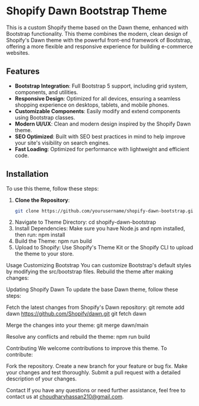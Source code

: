 # Shopify Dawn Bootstrap Theme

This is a custom Shopify theme based on the Dawn theme, enhanced with Bootstrap functionality. This theme combines the modern, clean design of Shopify's Dawn theme with the powerful front-end framework of Bootstrap, offering a more flexible and responsive experience for building e-commerce websites.

## Features

- **Bootstrap Integration**: Full Bootstrap 5 support, including grid system, components, and utilities.
- **Responsive Design**: Optimized for all devices, ensuring a seamless shopping experience on desktops, tablets, and mobile phones.
- **Customizable Components**: Easily modify and extend components using Bootstrap classes.
- **Modern UI/UX**: Clean and modern design inspired by the Shopify Dawn theme.
- **SEO Optimized**: Built with SEO best practices in mind to help improve your site's visibility on search engines.
- **Fast Loading**: Optimized for performance with lightweight and efficient code.

## Installation

To use this theme, follow these steps:

1. **Clone the Repository**:
   ```bash
   git clone https://github.com/yourusername/shopify-dawn-bootstrap.git
2. Navigate to Theme Directory:
   cd shopify-dawn-bootstrap
3. Install Dependencies:
    Make sure you have Node.js and npm installed, then run:
   npm install
4. Build the Theme:
   npm run build
5. Upload to Shopify:
Use Shopify's Theme Kit or the Shopify CLI to upload the theme to your store.

Usage
Customizing Bootstrap
You can customize Bootstrap's default styles by modifying the src/bootstrap files. Rebuild the theme after making changes:

Updating Shopify Dawn
To update the base Dawn theme, follow these steps:

Fetch the latest changes from Shopify's Dawn repository:
git remote add dawn https://github.com/Shopify/dawn.git
git fetch dawn

Merge the changes into your theme:
git merge dawn/main

Resolve any conflicts and rebuild the theme:
npm run build

Contributing
We welcome contributions to improve this theme. To contribute:

Fork the repository.
Create a new branch for your feature or bug fix.
Make your changes and test thoroughly.
Submit a pull request with a detailed description of your changes.

Contact
If you have any questions or need further assistance, feel free to contact us at choudharyhassan210@gmail.com.
